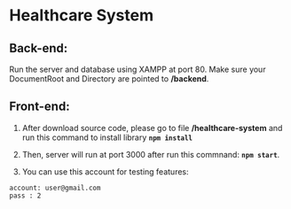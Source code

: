 # Healthcare System

## Back-end:
Run the server and database using XAMPP at port 80. Make sure your DocumentRoot and Directory are pointed to **/backend**.

## Front-end:

1. After download source code, please go to file **/healthcare-system** and run this command to install library **`npm install`**

2. Then, server will run at port 3000 after run this commnand:
**`npm start`**.

3. You can use this account for testing features:
```
account: user@gmail.com
pass : 2
```

